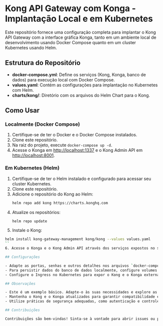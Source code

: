 # Kong API Gateway com Konga - Implantação Local e em Kubernetes

Este repositório fornece uma configuração completa para implantar o Kong API Gateway com a interface gráfica Konga, tanto em um ambiente local de desenvolvimento usando Docker Compose quanto em um cluster Kubernetes usando Helm.

## Estrutura do Repositório

- **docker-compose.yml**: Define os serviços (Kong, Konga, banco de dados) para execução local com Docker Compose.
- **values.yaml**: Contém as configurações para implantação no Kubernetes com Helm.
- **charts/kong/**: Diretório com os arquivos do Helm Chart para o Kong.

## Como Usar

### Localmente (Docker Compose)

1. Certifique-se de ter o Docker e o Docker Compose instalados.
2. Clone este repositório.
3. Na raiz do projeto, execute `docker-compose up -d`.
4. Acesse o Konga em [http://localhost:1337](http://localhost:1337) e o Kong Admin API em [http://localhost:8001](http://localhost:8001).

### Em Kubernetes (Helm)

1. Certifique-se de ter o Helm instalado e configurado para acessar seu cluster Kubernetes.
2. Clone este repositório.
3. Adicione o repositório do Kong ao Helm:  
   ```bash
   helm repo add kong https://charts.konghq.com
   ```
4. Atualize os repositórios:
    ```bash
    helm repo update
    ```
5. Instale o Kong:
  ```bash
  helm install kong-gateway-management kong/kong --values values.yaml
  ``
6. Acesse o Konga e o Kong Admin API através dos serviços expostos no seu cluster.

## Configurações

- Adapte as portas, senhas e outros detalhes nos arquivos `docker-compose.yml` e `values.yaml` conforme seu ambiente.
- Para persistir dados do banco de dados localmente, configure volumes no `docker-compose.yml`.
- Configure o Ingress no Kubernetes para expor o Kong e o Konga externamente, se necessário.

## Observações

- Este é um exemplo básico. Adapte-o às suas necessidades e explore as opções de configuração do Kong, Konga, Docker Compose e Helm.
- Mantenha o Kong e o Konga atualizados para garantir compatibilidade e segurança.
- Utilize práticas de segurança adequadas, como autenticação e controle de acesso, especialmente em ambientes de produção.

## Contribuições

Contribuições são bem-vindas! Sinta-se à vontade para abrir issues ou pull requests.



